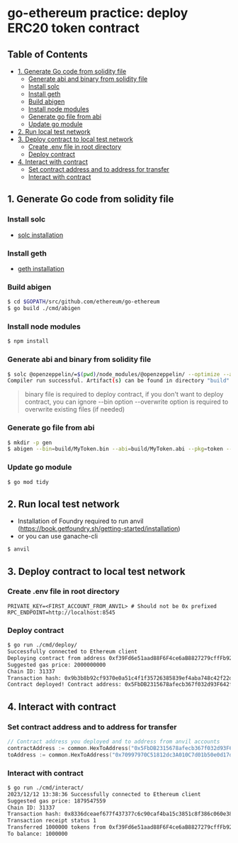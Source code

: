 # go-ethereum practice: deploy ERC20 token contract

## Table of Contents

- [1. Generate Go code from solidity file](#1-generate-go-code-from-solidity-file)
    - [Generate abi and binary from solidity file](#generate-abi-and-binary-from-solidity-file)
    - [Install solc](#install-solc)
    - [Install geth](#install-geth)
    - [Build abigen](#build-abigen)
    - [Install node modules](#install-node-modules)
    - [Generate go file from abi](#generate-go-file-from-abi)
    - [Update go module](#update-go-module)
- [2. Run local test network](#2-run-local-test-network)
- [3. Deploy contract to local test network](#3-deploy-contract-to-local-test-network)
    - [Create .env file in root directory](#create-env-file-in-root-directory)
    - [Deploy contract](#deploy-contract)
- [4. Interact with contract](#4-interact-with-contract)
    - [Set contract address and to address for transfer](#set-contract-address-and-to-address-for-transfer)
    - [Interact with contract](#interact-with-contract)

## 1. Generate Go code from solidity file

### Install solc

- [solc installation](https://docs.soliditylang.org/en/latest/installing-solidity.html)

### Install geth

- [geth installation](https://geth.ethereum.org/docs/install-and-build/installing-geth)

### Build abigen

```bash
$ cd $GOPATH/src/github.com/ethereum/go-ethereum
$ go build ./cmd/abigen
```

### Install node modules

```bash
$ npm install
```

### Generate abi and binary from solidity file

```bash
$ solc @openzeppelin/=$(pwd)/node_modules/@openzeppelin/ --optimize --abi --bin contracts/MyToken.sol -o build --overwrite
Compiler run successful. Artifact(s) can be found in directory "build".
```

> binary file is required to deploy contract, if you don't want to deploy contract, you can ignore --bin option
> --overwrite option is required to overwrite existing files (if needed)

### Generate go file from abi

```bash
$ mkdir -p gen
$ abigen --bin=build/MyToken.bin --abi=build/MyToken.abi --pkg=token --out=gen/token.go
```

### Update go module

```bash
$ go mod tidy
```

## 2. Run local test network

- Installation of Foundry required to run anvil (https://book.getfoundry.sh/getting-started/installation)
- or you can use ganache-cli

```bash
$ anvil
```

## 3. Deploy contract to local test network

### Create .env file in root directory

```.env
PRIVATE_KEY=<FIRST_ACCOUNT_FROM_ANVIL> # Should not be 0x prefixed
RPC_ENDPOINT=http://localhost:8545
```

### Deploy contract

```bash
$ go run ./cmd/deploy/
Successfully connected to Ethereum client
Deploying contract from address 0xf39Fd6e51aad88F6F4ce6aB8827279cffFb92266
Suggested gas price: 2000000000
Chain ID: 31337
Transaction hash: 0x9b3b8b92cf9370e0a51c4f1f35726385839ef4aba748c42f22d7327f00cca5ad
Contract deployed! Contract address: 0x5FbDB2315678afecb367f032d93F642f64180aa3
```

## 4. Interact with contract

### Set contract address and to address for transfer

```go
// Contract address you deployed and to address from anvil accounts
contractAddress := common.HexToAddress("0x5FbDB2315678afecb367f032d93F642f64180aa3")
toAddress := common.HexToAddress("0x70997970C51812dc3A010C7d01b50e0d17dc79C8")
```

### Interact with contract

```bash
$ go run ./cmd/interact/
2023/12/12 13:38:36 Successfully connected to Ethereum client
Suggested gas price: 1879547559
Chain ID: 31337
Transaction hash: 0x8336dceaef677f437377c6c90caf4ba15c3851c8f386c060e386fab5f90df64c
Transaction receipt status 1
Transferred 1000000 tokens from 0xf39Fd6e51aad88F6F4ce6aB8827279cffFb92266 to 0x70997970C51812dc3A010C7d01b50e0d17dc79C8
To balance: 1000000
```